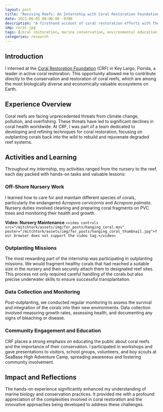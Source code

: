 ```yaml
---
layout: post
title: "Reviving Reefs: An Internship with Coral Restoration Foundation"
date: 2021-06-05 00:00:00 -0700
description: "A firsthand account of coral restoration efforts with the Coral Restoration Foundation in Key Largo, Florida."
img: coral.jpg
tags: [coral restoration, marine conservation, environmental education, scuba diving]
categories: research
---
```


## Introduction
I interned at the [Coral Restoration Foundation](https://www.coralrestoration.org/) (CRF) in Key Largo, Florida, a leader in active coral restoration. This opportunity allowed me to contribute directly to the conservation and restoration of coral reefs, which are among the most biologically diverse and economically valuable ecosystems on Earth.

## Experience Overview
Coral reefs are facing unprecedented threats from climate change, pollution, and overfishing. These threats have led to significant declines in coral health worldwide. At CRF, I was part of a team dedicated to developing and refining techniques for coral restoration, focusing on outplanting corals back into the wild to rebuild and rejuvenate degraded reef systems.

## Activities and Learning
Throughout my internship, my activities ranged from the nursery to the reef, each day packed with hands-on tasks and valuable lessons:

### Off-Shore Nursery Work
I learned how to care for and maintain different species of corals, particularly the endangered _Acropora cervicornis_ and _Acropora palmata_. Nursery duties involved cleaning and preparing coral fragments on PVC trees and monitoring their health and growth.

**Video: Nursery Maintenance**
`<video controls src="/mitchtork/assets/img/for_posts/hanging_coral.mov" poster="/mitchtork/assets/img/for_posts/hanging_coral_thumbnail.jpg">Your browser does not support the video tag.</video>`

### Outplanting Missions
The most rewarding part of the internship was participating in outplanting missions. We would fragment healthy corals that had reached a suitable size in the nursery and then securely attach them to designated reef sites. This process not only required careful handling of the corals but also precise underwater skills to ensure successful transplantation.

### Data Collection and Monitoring
Post-outplanting, we conducted regular monitoring to assess the survival and integration of the corals into their new environments. Data collection involved measuring growth rates, assessing health, and documenting any signs of bleaching or disease.

### Community Engagement and Education
CRF places a strong emphasis on educating the public about coral reefs and the importance of their conservation. I participated in workshops and gave presentations to visitors, school groups, volunteers, and boy scouts at SeaBase High Adventure Camp, spreading awareness and fostering community involvement.

## Impact and Reflections
The hands-on experience significantly enhanced my understanding of marine biology and conservation practices. It provided me with a profound appreciation of the complexities involved in coral restoration and the innovative approaches being developed to address these challenges.
